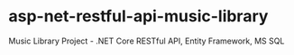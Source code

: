 # asp-net-restful-api-music-library
Music Library Project - .NET Core RESTful API, Entity Framework, MS SQL
